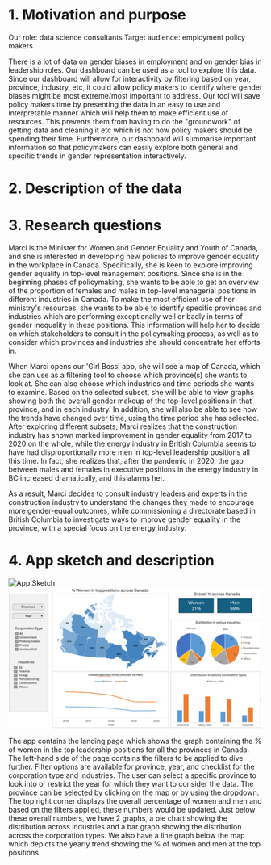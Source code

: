 # 1. Motivation and purpose

Our role: data science consultants
Target audience: employment policy makers

There is a lot of data on gender biases in employment and on gender bias in leadership roles. Our dashboard can be used as a tool to explore this data. 
Since our dashboard will allow for interactivity by filtering based on year, province, industry, etc, it could allow policy makers to identify where gender biases might be most extreme/most important to address. 
Our tool will save policy makers time by presenting the data in an easy to use and interpretable manner which will help them to make efficient use of resources. This prevents them from having to do the "groundwork" of getting data and cleaning it etc which is not how policy makers should be spending their time. Furthermore, our dashboard will summarise important information so that policymakers can easily explore both general and specific trends in gender representation interactively. 

# 2. Description of the data

# 3. Research questions

Marci is the Minister for Women and Gender Equality and Youth of Canada, and she is interested in developing new policies to improve gender equality in the workplace in Canada. Specifically, she is keen to explore improving gender equality in top-level management positions. Since she is in the beginning phases of policymaking, she wants to be able to get an overview of the proportion of females and males in top-level managerial positions in different industries in Canada. To make the most efficient use of her ministry's resources, she wants to be able to identify specific provinces and industries which are performing exceptionally well or badly in terms of gender inequality in these positions. This information will help her to decide on which stakeholders to consult in the policymaking process, as well as to consider which provinces and industries she should concentrate her efforts in.

When Marci opens our 'Girl Boss' app, she will see a map of Canada, which she can use as a filtering tool to choose which province(s) she wants to look at. She can also choose which industries and time periods she wants to examine. Based on the selected subset, she will be able to view graphs showing both the overall gender makeup of the top-level positions in that province, and in each industry. In addition, she will also be able to see how the trends have changed over time, using the time period she has selected. After exploring different subsets, Marci realizes that the construction industry has shown marked improvement in gender equality from 2017 to 2020 on the whole, while the energy industry in British Columbia seems to have had disproportionally more men in top-level leadership positions all this time. In fact, she realizes that, after the pandemic in 2020, the gap between males and females in executive positions in the energy industry in BC increased dramatically, and this alarms her.

As a result, Marci decides to consult industry leaders and experts in the construction industry to understand the changes they made to encourage more gender-equal outcomes, while commissioning a directorate based in British Columbia to investigate ways to improve gender equality in the province, with a special focus on the energy industry.

# 4. App sketch and description

![App Sketch]('https://github.com/UBC-MDS/DSCI-532_2024_13_Juno/blob/main/img/sketch.png')
<img title="a title" alt="Alt text" src="/img/sketch.png">

The app contains the landing page which shows the graph containing the % of women in the top leadership positions for all the provinces in Canada. The left-hand side of the page contains the filters to be applied to dive further. Filter options are available for province, year, and checklist for the corporation type and industries. The user can select a specific province to look into or restrict the year for which they want to consider the data. The province can be selected by clicking on the map or by using the dropdown. The top right corner displays the overall percentage of women and men and based on the filters applied, these numbers would be updated. Just below these overall numbers, we have 2 graphs, a pie chart showing the distribution across industries and a bar graph showing the distribution across the corporation types. We also have a line graph below the map which depicts the yearly trend showing the % of women and men at the top positions.
